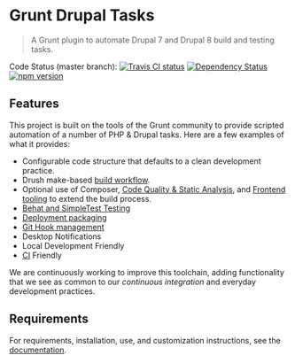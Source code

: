 # Grunt Drupal Tasks

> A Grunt plugin to automate Drupal 7 and Drupal 8 build and testing tasks.

Code Status (master branch):
[![Travis CI status](https://travis-ci.org/phase2/grunt-drupal-tasks.svg?branch=master)](https://travis-ci.org/phase2/grunt-drupal-tasks)
[![Dependency Status](https://david-dm.org/phase2/grunt-drupal-tasks.svg)](https://david-dm.org/phase2/grunt-drupal-tasks)
[![npm version](https://badge.fury.io/js/grunt-drupal-tasks.svg)](https://www.npmjs.com/package/grunt-drupal-tasks)

## Features

This project is built on the tools of the Grunt community to provide scripted
automation of a number of PHP & Drupal tasks. Here are a few examples of what it
provides:

* Configurable code structure that defaults to a clean development practice.
* Drush make-based [build workflow](https://phase2.github.io/grunt-drupal-tasks/build).
* Optional use of Composer,
  [Code Quality & Static Analysis](https://phase2.github.io/grunt-drupal-tasks/quality), and [Frontend tooling](https://phase2.github.io/grunt-drupal-tasks/frontend) to extend the build process.
* [Behat and SimpleTest Testing](https://phase2.github.io/grunt-drupal-tasks/testing)
* [Deployment packaging](https://phase2.github.io/grunt-drupal-tasks/package)
* [Git Hook management](https://phase2.github.io/grunt-drupal-tasks/git-hooks)
* Desktop Notifications
* Local Development Friendly
* [CI](https://phase2.github.io/grunt-drupal-tasks/ci) Friendly

We are continuously working to improve this toolchain, adding functionality that
we see as common to our _continuous integration_ and everyday development
practices.

## Requirements

For requirements, installation, use, and customization instructions, see the [documentation](https://phase2.github.io/grunt-drupal-tasks).
